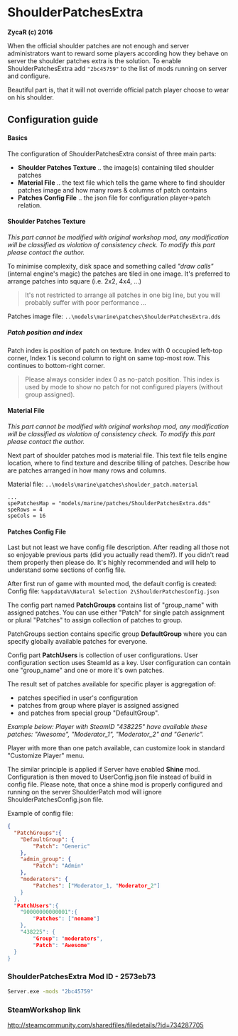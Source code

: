 # ShoulderPatchesExtra
**ZycaR (c) 2016**

When the official shoulder patches are not enough and server administrators want to reward some players according how they behave on server the shoulder patches extra is the solution. To enable ShoulderPatchesExtra add ``"2bc45759"`` to the list of mods running on server and configure.

Beautiful part is, that it will not override official patch player choose to wear on his shoulder.
## Configuration guide
#### Basics

The configuration of ShoulderPatchesExtra consist of three main parts:
- **Shoulder Patches Texture** .. the image(s) containing tiled shoulder patches
- **Material File** .. the text file which tells the game where to find shoulder patches image and how many rows & columns of patch contains
- **Patches Config File** .. the json file for configuration player->patch relation.

#### Shoulder Patches Texture
*This part cannot be modified with original workshop mod, any modification will be classified as violation of consistency check. To modify this part please contact the author.*

To minimise complexity, disk space and something called *"draw calls"* (internal engine's magic) the patches are tiled in one image. It's preferred to arrange patches into square (i.e. 2x2, 4x4, ...)

> It's not restricted to arrange all patches in one big line, but you will probably suffer with poor performance ...

Patches image file: ``..\models\marine\patches\ShoulderPatchesExtra.dds``

##### Patch position and index
Patch index is position of patch on texture. Index with 0 occupied left-top corner, Index 1 is second column to right on same top-most row. This continues to bottom-right corner.
> Please always consider index 0 as no-patch position. This index is used by mode to show no patch for not configured players (without group assigned).

#### Material File
*This part cannot be modified with original workshop mod, any modification will be classified as violation of consistency check. To modify this part please contact the author.*

Next part of shoulder patches mod is material file. This text file tells engine location, where to find texture and describe tilling of patches. Describe how are patches arranged in how many rows and columns.

Material file: ``..\models\marine\patches\shoulder_patch.material``
```
...
spePatchesMap = "models/marine/patches/ShoulderPatchesExtra.dds"
speRows = 4
speCols = 16
```

#### Patches Config File
Last but not least we have config file description. After reading all those not so enjoyable previous parts (did you actually read them?). If you didn't read them properly then please do. It's highly recommended and will help to understand some sections of config file.

After first run of game with mounted mod, the default config is created:\
Config file: ``%appdata%\Natural Selection 2\ShoulderPatchesConfig.json``

The config part named **PatchGroups** contains list of "group_name" with assigned patches. You can use either "Patch" for single patch assignment or plural "Patches" to assign collection of patches to group.

PatchGroups section contains specific group **DefaultGroup** where you can specify globally available patches for everyone.

Config part **PatchUsers** is collection of user configurations. User configuration section uses SteamId as a key. User configuration can contain one "group_name" and one or more it's own patches.

The result set of patches available for specific player is aggregation of:
 - patches specified in user's configuration
 - patches from group where player is assigned assigned
 - and patches from special group "DefaultGroup".

*Example below: Player with SteamID "438225" have available these patches: "Awesome", "Moderator_1", "Moderator_2" and "Generic".*

Player with more than one patch available, can customize look in standard "Customize Player" menu.

The similar principle is applied if Server have enabled **Shine** mod. Configuration is then moved to UserConfig.json file instead of build in config file. Please note, that once a shine mod is properly configured and running on the server ShoulderPatch mod will ignore ShoulderPatchesConfig.json file.

Example of config file:
```json
{
  "PatchGroups":{
    "DefaultGroup": {
		"Patch": "Generic"
	},
    "admin_group": {
		"Patch": "Admin"
	},
    "moderators": {
		"Patches": ["Moderator_1, "Moderator_2"]
	}
  },
  "PatchUsers":{
    "90000000000001":{
		"Patches": ["noname"]
    },
    "438225": {
		"Group": "moderators",
		"Patch": "Awesome"
  }
}
```

### ShoulderPatchesExtra Mod ID - 2573eb73
```sh
Server.exe -mods "2bc45759"
```

### SteamWorkshop link
http://steamcommunity.com/sharedfiles/filedetails/?id=734287705
